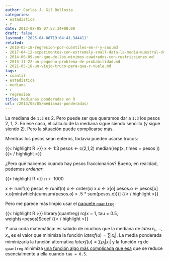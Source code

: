 ```yaml
---
author: Carlos J. Gil Bellosta
categories:
- estadística
- r
date: 2013-08-05 07:57:34+00:00
draft: false
lastmod: '2025-04-06T19:04:41.344411'
related:
- 2010-05-18-regresion-por-cuantiles-en-r-y-sas.md
- 2017-04-12-experimentos-con-extremely-small-data-la-media-muestral-de-pocas-betas.md
- 2014-06-09-por-que-de-los-minimos-cuadrados-con-restricciones.md
- 2013-11-22-un-pequeno-problema-de-probabilidad.md
- 2021-05-18-un-viejo-truco-para-que-r-vuele.md
tags:
- cuantil
- estadística
- mediana
- r
- regresión
title: Medianas ponderadas en R
url: /2013/08/05/medianas-ponderadas/
---
```


La mediana de `1:3` es 2. Pero puede ser que queramos dar a `1:3` los pesos 2, 1, 2. En ese caso, el cálculo de la mediana sigue siendo sencillo (y sigue siendo 2). Pero la situación puede complicarse más.

Mientras los pesos sean enteros, todavía pueden usarse trucos:

{{< highlight R >}}
x <- 1:3
pesos <- c(2,1,2)
median(rep(x, times = pesos ))
{{< / highlight >}}

¿Pero qué hacemos cuando hay pesos fraccionarios? Bueno, en realidad, podemos _ordenar_:

{{< highlight R >}}
n <- 1000

x <- runif(n)
pesos <- runif(n)
o <- order(x)
x.o <- x[o]
pesos.o <- pesos[o]
x.o[min(which(cumsum(pesos.o) > .5 * sum(pesos.o)))]
{{< / highlight >}}

Pero me parece más limpio usar el [paquete `quantreg`](https://datanalytics.com/2010/05/18/regresion-por-cuantiles-en-r-y-sas/):

{{< highlight R >}}
library(quantreg)
rq(x ~ 1, tau = 0.5, weights=pesos)$coef
{{< / highlight >}}

Y una coda matemática: es sabido de muchos que la mediana de $latex x_1,\dots, x_n$ es el valor que minimiza la función $latex f(u) = \sum |x_i|$. La media ponderada miminizaría la función alternativa $latex f(u) = \sum p_i |x_i|$ y la función `rq` de `quantreg` minimiza [una función algo más complicada que esa](http://en.wikipedia.org/wiki/Quantile_regression#Quantiles) que se reduce esencialmente a ella cuando `tau = 0.5`.